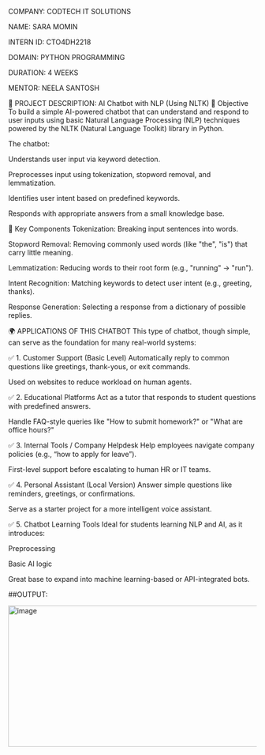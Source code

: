 COMPANY: CODTECH IT SOLUTIONS

NAME: SARA MOMIN

INTERN ID: CTO4DH2218

DOMAIN: PYTHON PROGRAMMING

DURATION: 4 WEEKS

MENTOR: NEELA SANTOSH

🧠 PROJECT DESCRIPTION: AI Chatbot with NLP (Using NLTK)
📌 Objective
To build a simple AI-powered chatbot that can understand and respond to user inputs using basic Natural Language Processing (NLP) techniques powered by the NLTK (Natural Language Toolkit) library in Python.

The chatbot:

Understands user input via keyword detection.

Preprocesses input using tokenization, stopword removal, and lemmatization.

Identifies user intent based on predefined keywords.

Responds with appropriate answers from a small knowledge base.

🔧 Key Components
Tokenization: Breaking input sentences into words.

Stopword Removal: Removing commonly used words (like "the", "is") that carry little meaning.

Lemmatization: Reducing words to their root form (e.g., "running" → "run").

Intent Recognition: Matching keywords to detect user intent (e.g., greeting, thanks).

Response Generation: Selecting a response from a dictionary of possible replies.

🌍 APPLICATIONS OF THIS CHATBOT
This type of chatbot, though simple, can serve as the foundation for many real-world systems:

✅ 1. Customer Support (Basic Level)
Automatically reply to common questions like greetings, thank-yous, or exit commands.

Used on websites to reduce workload on human agents.

✅ 2. Educational Platforms
Act as a tutor that responds to student questions with predefined answers.

Handle FAQ-style queries like "How to submit homework?" or "What are office hours?"

✅ 3. Internal Tools / Company Helpdesk
Help employees navigate company policies (e.g., “how to apply for leave”).

First-level support before escalating to human HR or IT teams.

✅ 4. Personal Assistant (Local Version)
Answer simple questions like reminders, greetings, or confirmations.

Serve as a starter project for a more intelligent voice assistant.

✅ 5. Chatbot Learning Tools
Ideal for students learning NLP and AI, as it introduces:

Preprocessing

Basic AI logic

Great base to expand into machine learning-based or API-integrated bots.

##OUTPUT:

<img width="773" height="286" alt="image" src="https://github.com/user-attachments/assets/cd130272-dcd9-4ae7-b037-34c94b5789ea" />
